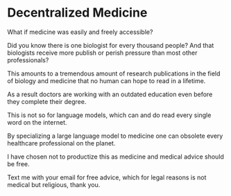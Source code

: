 # Decentralized Medicine

What if medicine was easily and freely accessible? 

Did you know there is one biologist for every thousand people? And that biologists receive more publish or perish pressure than most other professionals?

This amounts to a tremendous amount of research publications in the field of biology and medicine that no human can hope to read in a lifetime.

As a result doctors are working with an outdated education even before they complete their degree.

This is not so for language models, which can and do read every single word on the internet.

By specializing a large language model to medicine one can obsolete every healthcare professional on the planet.

I have chosen not to productize this as medicine and medical advice should be free.

Text me with your email for free advice, which for legal reasons is not medical but religious, thank you.
